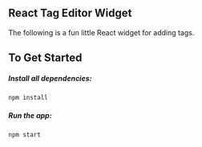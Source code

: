## React Tag Editor Widget
The following is a fun little React widget for adding tags.


## To Get Started

##### Install all dependencies:
`npm install`

##### Run the app:
`npm start`
